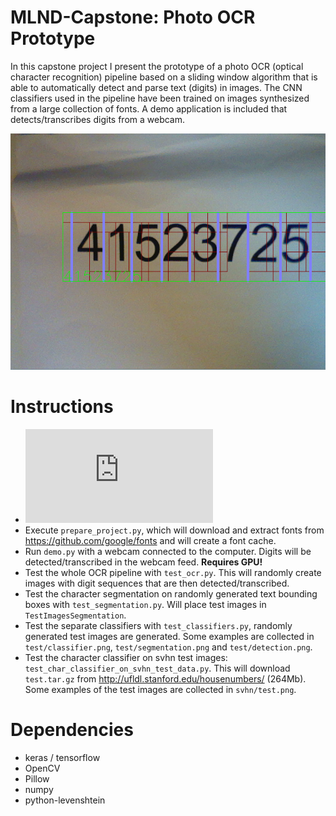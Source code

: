 # MLND-Capstone: Photo OCR Prototype
In this capstone project I present the prototype of a photo OCR (optical character recognition)
pipeline based on a sliding window algorithm that is able to automatically detect and parse
text (digits) in images. The CNN classifiers used in the pipeline have been trained on images synthesized from
a large collection of fonts. A demo application is included that detects/transcribes digits from a webcam.

![](https://github.com/WolfgangSteiner/MLND-Capstone/blob/master/latex/fig/screenshots/eee8d50a-684a-4f54-8e89-3c4e729530c1.png)


# Instructions
* ![Report.pdf](https://github.com/WolfgangSteiner/MLND-Capstone/blob/master/Report.pdf)
* Execute `prepare_project.py`, which will download and extract fonts from https://github.com/google/fonts and will create
a font cache.
* Run `demo.py` with a webcam connected to the computer. Digits will be detected/transcribed in the webcam feed. **Requires GPU!**
* Test the whole OCR pipeline with `test_ocr.py`. This will randomly create images with digit sequences that are then detected/transcribed.
* Test the character segmentation on randomly generated text bounding boxes with `test_segmentation.py`. Will place test images in `TestImagesSegmentation`.
* Test the separate classifiers with `test_classifiers.py`, randomly generated test images are generated. Some examples are collected in `test/classifier.png`, `test/segmentation.png` and `test/detection.png`.
* Test the character classifier on svhn test images: `test_char_classifier_on_svhn_test_data.py`. This will download `test.tar.gz` from http://ufldl.stanford.edu/housenumbers/ (264Mb). Some examples of the test images are collected in `svhn/test.png`.

# Dependencies
* keras / tensorflow
* OpenCV
* Pillow
* numpy
* python-levenshtein
